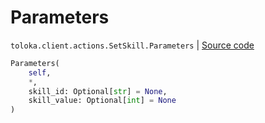# Parameters
`toloka.client.actions.SetSkill.Parameters` | [Source code](https://github.com/Toloka/toloka-kit/blob/v0.1.25/src/client/actions.py#L179)

```python
Parameters(
    self,
    *,
    skill_id: Optional[str] = None,
    skill_value: Optional[int] = None
)
```

